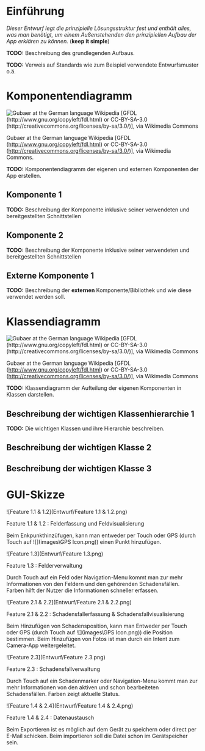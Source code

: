 # Einführung

*Dieser Entwurf legt die prinzipielle Lösungsstruktur fest und enthält alles, was man benötigt, um einem Außenstehenden den prinzipiellen Aufbau der App erklären zu können.* (**keep it simple**)

**TODO:** Beschreibung des grundlegenden Aufbaus.

**TODO:** Verweis auf Standards wie zum Beispiel verwendete Entwurfsmuster o.ä.

# Komponentendiagramm

![Gubaer at the German language Wikipedia [GFDL (http://www.gnu.org/copyleft/fdl.html) or CC-BY-SA-3.0 (http://creativecommons.org/licenses/by-sa/3.0/)], via Wikimedia Commons](images/Komponentendiagramm.png)

Gubaer at the German language Wikipedia [GFDL (http://www.gnu.org/copyleft/fdl.html) or CC-BY-SA-3.0 (http://creativecommons.org/licenses/by-sa/3.0/)], via Wikimedia Commons.

**TODO:** Komponentendiagramm der eigenen und externen Komponenten der App erstellen.

## Komponente 1

**TODO:** Beschreibung der Komponente inklusive seiner verwendeten und bereitgestellten Schnittstellen

## Komponente 2

**TODO:** Beschreibung der Komponente inklusive seiner verwendeten und bereitgestellten Schnittstellen

## Externe Komponente 1

**TODO:** Beschreibung der **externen** Komponente/Bibliothek und wie diese verwendet werden soll.

# Klassendiagramm

![Gubaer at the German language Wikipedia [GFDL (http://www.gnu.org/copyleft/fdl.html) or CC-BY-SA-3.0 (http://creativecommons.org/licenses/by-sa/3.0/)], via Wikimedia Commons](images/Klassendiagramm.png)

Gubaer at the German language Wikipedia [GFDL (http://www.gnu.org/copyleft/fdl.html) or CC-BY-SA-3.0 (http://creativecommons.org/licenses/by-sa/3.0/)], via Wikimedia Commons

**TODO:** Klassendiagramm der Aufteilung der eigenen Komponenten in Klassen darstellen.

## Beschreibung der wichtigen Klassenhierarchie 1

**TODO:** Die wichtigen Klassen und ihre Hierarchie beschreiben.

## Beschreibung der wichtigen Klasse 2

## Beschreibung der wichtigen Klasse 3


# GUI-Skizze

![Feature 1.1 & 1.2](Entwurf/Feature 1.1 & 1.2.png)

Feature 1.1 & 1.2 : Felderfassung und Feldvisualisierung

Beim Enkpunkthinzüfugen, kann man entweder per Touch oder GPS (durch Touch auf ![](images\GPS Icon.png)) einen Punkt hinzufügen.

![Feature 1.3](Entwurf/Feature 1.3.png)

Feature 1.3 : Felderverwaltung

Durch Touch auf ein Feld oder Navigation-Menu kommt man zur mehr Informationen von den Feldern und den gehörenden Schadensfällen.  Farben hilft der Nutzer die Informationen schneller erfassen.

![Feature 2.1 & 2.2](Entwurf/Feature 2.1 & 2.2.png)

Feature 2.1 & 2.2 : Schadensfallerfassung & Schadensfallvisualisierung

Beim Hinzufügen von Schadensposition, kann man Entweder per Touch oder GPS (durch Touch auf ![](images\GPS Icon.png)) die Position bestimmen.  Beim Hinzufügen von Fotos ist man durch ein Intent zum Camera-App weitergeleitet.

![Feature 2.3](Entwurf/Feature 2.3.png)

Feature 2.3 : Schadensfallverwaltung

Durch Touch auf ein Schadenmarker oder Navigation-Menu kommt man zur mehr Informationen von den aktiven und schon bearbeiteten Schadensfällen.  Farben zeigt aktuelle Status.

![Feature 1.4 & 2.4](Entwurf/Feature 1.4 & 2.4.png)

Feature 1.4 & 2.4 : Datenaustausch

Beim Exportieren ist es möglich auf dem Gerät zu speichern oder direct per E-Mail schicken.  Beim importieren soll die Datei schon im Gerätspeicher sein.
